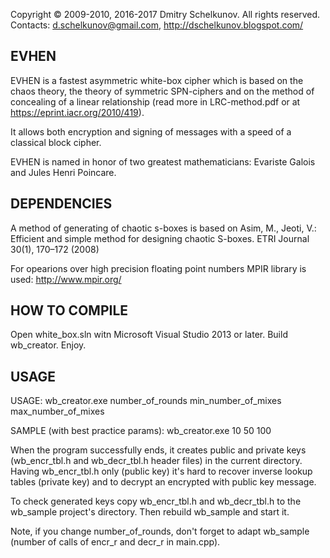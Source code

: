 Copyright © 2009-2010, 2016-2017 Dmitry Schelkunov. All rights reserved.
Contacts: <d.schelkunov@gmail.com>, <http://dschelkunov.blogspot.com/>

EVHEN
-----
EVHEN is a fastest asymmetric white-box cipher which is based on the chaos theory, 
the theory of symmetric SPN-ciphers and on the method of concealing of a linear relationship 
(read more in LRC-method.pdf or at https://eprint.iacr.org/2010/419). 

It allows both encryption and signing of messages with a speed of a classical block cipher.

EVHEN is named in honor of two greatest mathematicians: Evariste Galois and Jules Henri Poincare.

DEPENDENCIES
------------
A method of generating of chaotic s-boxes is based on Asim, M., Jeoti, V.: Efficient and simple method for designing chaotic S-boxes. ETRI Journal 30(1), 170–172 (2008)

For opearions over high precision floating point numbers MPIR library is used: http://www.mpir.org/


HOW TO COMPILE
--------------
Open white_box.sln witn Microsoft Visual Studio 2013 or later. Build wb_creator. Enjoy.


USAGE
-----

USAGE: wb_creator.exe number_of_rounds min_number_of_mixes max_number_of_mixes

SAMPLE (with best practice params): wb_creator.exe 10 50 100

When the program successfully ends, it creates public and private keys (wb_encr_tbl.h and wb_decr_tbl.h header files) in the current directory.
Having wb_encr_tbl.h only (public key) it's hard to recover inverse lookup tables (private key) and to decrypt an encrypted with public key message.

To check generated keys copy wb_encr_tbl.h and wb_decr_tbl.h to the wb_sample project's directory. Then rebuild wb_sample and start it.

Note, if you change number_of_rounds, don't forget to adapt wb_sample (number of calls of encr_r and decr_r in main.cpp).

